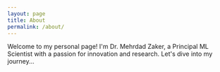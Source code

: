 ```yaml
---
layout: page
title: About
permalink: /about/
---
```


Welcome to my personal page! I'm Dr. Mehrdad Zaker, a Principal ML Scientist with a passion for innovation and research. Let's dive into my journey...
